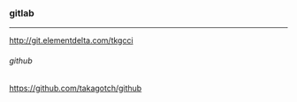 ### gitlab
---
http://git.elementdelta.com/tkgcci

###### github
https://github.com/takagotch/github

```
```

```
```

```
```



